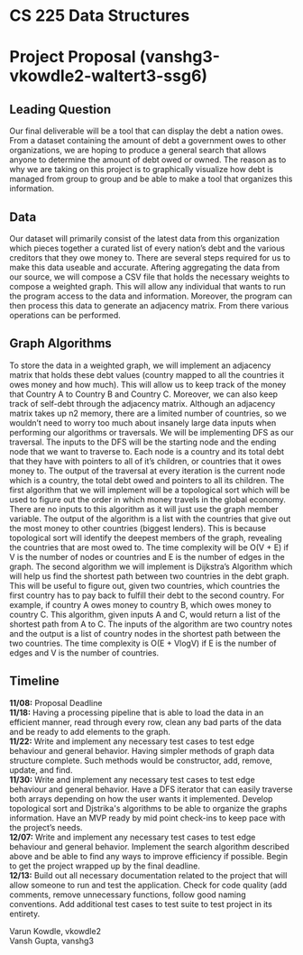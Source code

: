 # CS 225 Data Structures

# Project Proposal (vanshg3-vkowdle2-waltert3-ssg6)

## Leading Question
Our final deliverable will be a tool that can display the debt a nation owes. From a dataset containing the amount of debt a government owes to other organizations, we are hoping to produce a general search that allows anyone to determine the amount of debt owed or owned. The reason as to why we are taking on this project is to graphically visualize how debt is managed from group to group and be able to make a tool that organizes this information.


## Data 
Our dataset will primarily consist of the latest data from this organization which pieces together a curated list of every nation’s debt and the various creditors that they owe money to. There are several steps required for us to make this data useable and accurate. Aftering aggregating the data from our source, we will compose a CSV file that holds the necessary weights to compose a weighted graph. This will allow any individual that wants to run the program access to the data and information. Moreover, the program can then process this data to generate an adjacency matrix. From there various operations can be performed.

## Graph Algorithms
To store the data in a weighted graph, we will implement an adjacency matrix that holds these debt values (country mapped to all the countries it owes money and how much). This will allow us to keep track of the money that Country A to Country B and Country C. Moreover, we can also keep track of self-debt through the adjacency matrix. Although an adjacency matrix takes up n2 memory, there are a limited number of countries, so we wouldn’t need to worry too much about insanely large data inputs when performing our algorithms or traversals. We will be implementing DFS as our traversal. The inputs to the DFS will be the starting node and the ending node that we want to traverse to. Each node is a country and its total debt that they have with pointers to all of it’s children, or countries that it owes money to. The output of the traversal at every iteration is the current node which is a country, the total debt owed and pointers to all its children. The first algorithm that we will implement will be a topological sort which will be used to figure out the order in which money travels in the global economy. There are no inputs to this algorithm as it will just use the graph member variable. The output of the algorithm is a list with the countries that give out the most money to other countries (biggest lenders). This is because topological sort will identify the deepest members of the graph, revealing the countries that are most owed to. The time complexity will be O(V + E) if V is the number of nodes or countries and E is the number of edges in the graph. The second algorithm we will implement is Dijkstra’s Algorithm which will help us find the shortest path between two countries in the debt graph. This will be useful to figure out, given two countries, which countries the first country has to pay back to fulfill their debt to the second country. For example, if country A owes money to country B, which owes money to country C. This algorithm, given inputs A and C, would return a list of the shortest path from A to C. The inputs of the algorithm are two country notes and the output is a list of country nodes in the shortest path between the two countries. The time complexity is O(E + VlogV) if E is the number of edges and V is the number of countries.

## Timeline
**11/08:** Proposal Deadline\
**11/18:** Having a processing pipeline that is able to load the data in an efficient manner, read through every row, clean any bad parts of the data and be ready to add elements to the graph.\
**11/22:** Write and implement any necessary test cases to test edge behaviour and general behavior. Having simpler methods of graph data structure complete. Such methods would be constructor, add, remove, update, and find. \
**11/30:** Write and implement any necessary test cases to test edge behaviour and general behavior. Have a DFS iterator that can easily traverse both arrays depending on how the user wants it implemented. Develop topological sort and Djstrika's algorithms to be able to organize the graphs information. Have an MVP ready by mid point check-ins to keep pace with the project’s needs.\
**12/07:** Write and implement any necessary test cases to test edge behaviour and general behavior. Implement the search algorithm described above and be able to find any ways to improve efficiency if possible. Begin to get the project wrapped up by the final deadline.\
**12/13:** Build out all necessary documentation related to the project that will allow someone to run and test the application. Check for code quality (add comments, remove unnecessary functions, follow good naming conventions. Add additional test cases to test suite to test project in its entirety.


Varun Kowdle, vkowdle2\
Vansh Gupta, vanshg3
